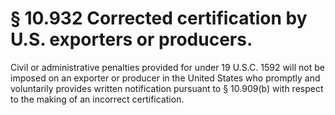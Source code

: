 # § 10.932   Corrected certification by U.S. exporters or producers.

Civil or administrative penalties provided for under 19 U.S.C. 1592 will not be imposed on an exporter or producer in the United States who promptly and voluntarily provides written notification pursuant to § 10.909(b) with respect to the making of an incorrect certification.




